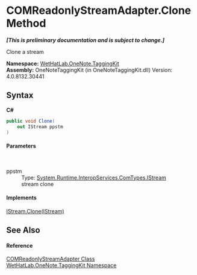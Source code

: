 # COMReadonlyStreamAdapter.Clone Method 
 _**\[This is preliminary documentation and is subject to change.\]**_

Clone a stream

**Namespace:**&nbsp;<a href="4e00c8ac-fc03-0e6d-d2fd-b2c7565a9aa0.md">WetHatLab.OneNote.TaggingKit</a><br />**Assembly:**&nbsp;OneNoteTaggingKit (in OneNoteTaggingKit.dll) Version: 4.0.8132.30441

## Syntax

**C#**<br />
``` C#
public void Clone(
	out IStream ppstm
)
```


#### Parameters
&nbsp;<dl><dt>ppstm</dt><dd>Type: <a href="http://msdn2.microsoft.com/en-us/library/57bd893w" target="_blank">System.Runtime.InteropServices.ComTypes.IStream</a><br />stream clone</dd></dl>

#### Implements
<a href="http://msdn2.microsoft.com/en-us/library/heheh9tw" target="_blank">IStream.Clone(IStream)</a><br />

## See Also


#### Reference
<a href="82b4dea5-ee9c-563c-3ec1-64d6582ed262.md">COMReadonlyStreamAdapter Class</a><br /><a href="4e00c8ac-fc03-0e6d-d2fd-b2c7565a9aa0.md">WetHatLab.OneNote.TaggingKit Namespace</a><br />